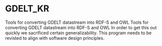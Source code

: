 # GDELT_KR
Tools for converting GDELT datastream into RDF-S and OWL 
Tools for converting GDELT datastream into RDF-S and OWL
In order to get this out quickly we sacrificed certain generalizability.
This program needs to be revisted to align with software design principles.
